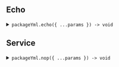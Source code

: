 
## Echo


<details><summary> <code>packageYml.echo({ ...params }) -> void</code> </summary>

<dl>
<dd>

#### 🔌 Usage

<dl>

<dd>

```ts
await seedPackageYml.echo("Hello world!");
```

</dl>

</dd>





</dd>
</dl>

</details>




## Service


<details><summary> <code>packageYml.nop({ ...params }) -> void</code> </summary>

<dl>
<dd>

#### 🔌 Usage

<dl>

<dd>

```ts
await seedPackageYml.service.nop("id-219xca8");
```

</dl>

</dd>





</dd>
</dl>

</details>


